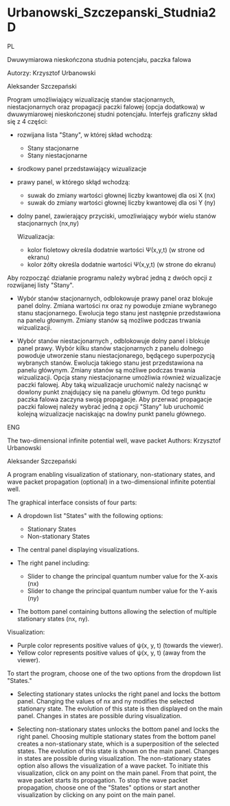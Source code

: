 # Urbanowski_Szczepanski_Studnia2D

PL

Dwuwymiarowa nieskończona studnia potencjału, paczka falowa

Autorzy:
Krzysztof Urbanowski

Aleksander Szczepański 

Program umożliwiający wizualizację stanów stacjonarnych, niestacjonarnych oraz propagacji paczki falowej (opcja dodatkowa) w dwuwymiarowej nieskończonej studni
potencjału.
Interfejs graficzny skład się z 4 części:
- rozwijana lista "Stany", w której skład wchodzą:
    - Stany stacjonarne
    - Stany niestacjonarne
- środkowy panel przedstawiający wizualizacje
- prawy panel, w którego skłąd wchodzą:
    - suwak do zmiany wartości głownej liczby kwantowej dla osi X (nx)
    - suwak do zmiany wartości głownej liczby kwantowej dla osi Y (ny)
- dolny panel, zawierający przyciski, umozliwiający wybór wielu stanów stacjonarnych (nx,ny)

  
  Wizualizacja:
  - kolor fioletowy określa dodatnie wartości Ѱ(x,y,t) (w strone od ekranu)
  - kolor żółty określa dodatnie wartości Ѱ(x,y,t) (w strone do ekranu)

Aby rozpocząć działanie programu należy wybrać jedną z dwóch opcji z rozwijanej listy "Stany".
*  Wybór stanów stacjonarnych, odblokowuje prawy panel oraz blokuje panel dolny. Zmiana wartości nx oraz ny powoduje zmiane wybranego stanu stacjonarnego. Ewolucja tego stanu jest następnie przedstawiona na panelu głownym.
   Zmiany stanów są możliwe podczas trwania wizualizacji.
   
*  Wybór stanów niestacjonarnych , odblokowuje dolny panel i blokuje panel prawy. Wybór kilku stanów stacjonarnych z panelu dolnego powoduje utworzenie stanu niestacjonarego, będącego superpozycją wybranych stanów.
   Ewolucja takiego stanu jest przedstawiona na panelu główynym. Zmiany stanów są możliwe podczas trwania wizualizacji.
   Opcja stany niestacjonarne umożliwia również wizualizacje paczki falowej. Aby taką wizualizacje uruchomić należy nacisnąć w dowlony punkt znajdujący się na panelu głównym.
   Od tego punktu paczka falowa zaczyna swoją propagacje. Aby przerwać propagacje paczki falowej należy wybrać jedną z opcji "Stany" lub uruchomić kolejną wizualizacje naciskając na dowlny punkt panelu głównego. 
  
ENG

The two-dimensional infinite potential well, wave packet
Authors:
Krzysztof Urbanowski

Aleksander Szczepański 

A program enabling visualization of stationary, non-stationary states, and wave packet propagation (optional) in a two-dimensional infinite potential well.

The graphical interface consists of four parts:

- A dropdown list "States" with the following options:
    - Stationary States
    - Non-stationary States
- The central panel displaying visualizations.

- The right panel including:
   - Slider to change the principal quantum number value for the X-axis (nx)
   - Slider to change the principal quantum number value for the Y-axis (ny)
- The bottom panel containing buttons allowing the selection of multiple stationary states (nx, ny).


Visualization:

- Purple color represents positive values of ψ(x, y, t) (towards the viewer).
- Yellow color represents positive values of ψ(x, y, t) (away from the viewer).

To start the program, choose one of the two options from the dropdown list "States."

* Selecting stationary states unlocks the right panel and locks the bottom panel. Changing the values of nx and ny modifies the selected stationary state. The evolution of this state is then displayed on the main panel. Changes in states are possible during visualization.

* Selecting non-stationary states unlocks the bottom panel and locks the right panel. Choosing multiple stationary states from the bottom panel creates a non-stationary state, which is a superposition of the selected states. The evolution of this state is shown on the main panel. Changes in states are possible during visualization. The non-stationary states option also allows the visualization of a wave packet. To initiate this visualization, click on any point on the main panel. From that point, the wave packet starts its propagation. To stop the wave packet propagation, choose one of the "States" options or start another visualization by clicking on any point on the main panel.







